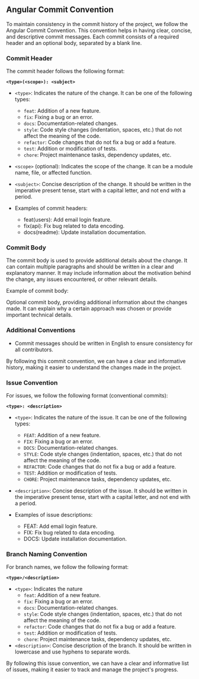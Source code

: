 ## Angular Commit Convention

To maintain consistency in the commit history of the project, we follow the Angular Commit Convention. This convention helps in having clear, concise, and descriptive commit messages. Each commit consists of a required header and an optional body, separated by a blank line.

### Commit Header

The commit header follows the following format:

**`<type>(<scope>): <subject>`**


- `<type>`: Indicates the nature of the change. It can be one of the following types:
  - `feat`: Addition of a new feature.
  - `fix`: Fixing a bug or an error.
  - `docs`: Documentation-related changes.
  - `style`: Code style changes (indentation, spaces, etc.) that do not affect the meaning of the code.
  - `refactor`: Code changes that do not fix a bug or add a feature.
  - `test`: Addition or modification of tests.
  - `chore`: Project maintenance tasks, dependency updates, etc.
- `<scope>` (optional): Indicates the scope of the change. It can be a module name, file, or affected function.
- `<subject>`: Concise description of the change. It should be written in the imperative present tense, start with a capital letter, and not end with a period.

- Examples of commit headers:
  - feat(users): Add email login feature.
  - fix(api): Fix bug related to data encoding.
  - docs(readme): Update installation documentation.


### Commit Body

The commit body is used to provide additional details about the change. It can contain multiple paragraphs and should be written in a clear and explanatory manner. It may include information about the motivation behind the change, any issues encountered, or other relevant details.

Example of commit body:

Optional commit body, providing additional information about the changes made. It can explain why a certain approach was chosen or provide important technical details.


### Additional Conventions

- Commit messages should be written in English to ensure consistency for all contributors.

By following this commit convention, we can have a clear and informative history, making it easier to understand the changes made in the project.

### Issue Convention

For issues, we follow the following format (conventional commits):

**`<type>: <description>`**

- `<type>`: Indicates the nature of the issue. It can be one of the following types:
  - `FEAT`: Addition of a new feature.
  - `FIX`: Fixing a bug or an error.
  - `DOCS`: Documentation-related changes.
  - `STYLE`: Code style changes (indentation, spaces, etc.) that do not affect the meaning of the code.
  - `REFACTOR`: Code changes that do not fix a bug or add a feature.
  - `TEST`: Addition or modification of tests.
  - `CHORE`: Project maintenance tasks, dependency updates, etc.

- `<description>`: Concise description of the issue. It should be written in the imperative present tense, start with a capital letter, and not end with a period.
- Examples of issue descriptions:
  - FEAT: Add email login feature.
  - FIX: Fix bug related to data encoding.
  - DOCS: Update installation documentation.

### Branch Naming Convention

For branch names, we follow the following format:

**`<type>/<description>`**

- `<type>`: Indicates the nature
  - `feat`: Addition of a new feature.
  - `fix`: Fixing a bug or an error.
  - `docs`: Documentation-related changes.
  - `style`: Code style changes (indentation, spaces, etc.) that do not affect the meaning of the code.
  - `refactor`: Code changes that do not fix a bug or add a feature.
  - `test`: Addition or modification of tests.
  - `chore`: Project maintenance tasks, dependency updates, etc.
- `<description>`: Concise description of the branch. It should be written in lowercase and use hyphens to separate words.


By following this issue convention, we can have a clear and informative list of issues, making it easier to track and manage the project's progress.
